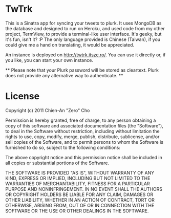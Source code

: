 TwTrk
=====

This is a Sinatra app for syncing your tweets to plurk. It uses MongoDB as the database and designed to run on Heroku, and used code from my other project, TermView, to provide a terminal-like user interface. It's geeky, but it's fun, isn't it? :P The only language provided is Chinese (Taiwan), if you could give me a hand on translating, it would be appreciated.

An instance is deployed on http://twtrk.itsze.ro/. You can use it directly or, if you like, you can start your own instance.

** Please note that your Plurk password will be stored as cleartext. Plurk does not provide any alternative way to authenticate. **

License
=======

Copyright (c) 2011 Chien-An "Zero" Cho

Permission is hereby granted, free of charge, to any person obtaining a copy of this software and associated documentation files (the "Software"), to deal in the Software without restriction, including without limitation the rights to use, copy, modify, merge, publish, distribute, sublicense, and/or sell copies of the Software, and to permit persons to whom the Software is furnished to do so, subject to the following conditions:

The above copyright notice and this permission notice shall be included in all copies or substantial portions of the Software.

THE SOFTWARE IS PROVIDED "AS IS", WITHOUT WARRANTY OF ANY KIND, EXPRESS OR IMPLIED, INCLUDING BUT NOT LIMITED TO THE WARRANTIES OF MERCHANTABILITY, FITNESS FOR A PARTICULAR PURPOSE AND NONINFRINGEMENT. IN NO EVENT SHALL THE AUTHORS OR COPYRIGHT HOLDERS BE LIABLE FOR ANY CLAIM, DAMAGES OR OTHER LIABILITY, WHETHER IN AN ACTION OF CONTRACT, TORT OR OTHERWISE, ARISING FROM, OUT OF OR IN CONNECTION WITH THE SOFTWARE OR THE USE OR OTHER DEALINGS IN THE SOFTWARE.
